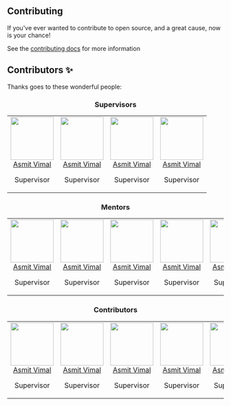 ## Contributing
If you've ever wanted to contribute to open source, and a great cause, now is your chance!

See the [contributing docs](https://allcontributors.org/docs/en/project/contribute) for more information

## Contributors ✨

Thanks goes to these wonderful people:

<!-- ALL-CONTRIBUTORS-LIST:START - Do not remove or modify this section -->
<!-- prettier-ignore-start -->
<!-- markdownlint-disable -->

<h3 align="center">Supervisors</h3>
<table align="center">
  <tr>
    <td align="center"><a href="https://www.github.com/ViAsmit"><img src="https://avatars.githubusercontent.com/u/55342789" width="100px;" alt=""/><br />Asmit Vimal</b></sub></a><br /><p>Supervisor</p></td>
    <td align="center"><a href="https://www.github.com/ViAsmit"><img src="https://avatars.githubusercontent.com/u/55342789" width="100px;" alt=""/><br />Asmit Vimal</b></sub></a><br /><p>Supervisor</p></td>
    <td align="center"><a href="https://www.github.com/ViAsmit"><img src="https://avatars.githubusercontent.com/u/55342789" width="100px;" alt=""/><br />Asmit Vimal</b></sub></a><br /><p>Supervisor</p></td>
    <td align="center"><a href="https://www.github.com/ViAsmit"><img src="https://avatars.githubusercontent.com/u/55342789" width="100px;" alt=""/><br />Asmit Vimal</b></sub></a><br /><p>Supervisor</p></td>
</table>

<h3 align="center">Mentors</h3>
<table align="center">
  </tr>
    <tr>
    <td align="center"><a href="https://www.github.com/ViAsmit"><img src="https://avatars.githubusercontent.com/u/55342789" width="100px;" alt=""/><br />Asmit Vimal</b></sub></a><br /><p>Supervisor</p></td>
    <td align="center"><a href="https://www.github.com/ViAsmit"><img src="https://avatars.githubusercontent.com/u/55342789" width="100px;" alt=""/><br />Asmit Vimal</b></sub></a><br /><p>Supervisor</p></td>
    <td align="center"><a href="https://www.github.com/ViAsmit"><img src="https://avatars.githubusercontent.com/u/55342789" width="100px;" alt=""/><br />Asmit Vimal</b></sub></a><br /><p>Supervisor</p></td>
    <td align="center"><a href="https://www.github.com/ViAsmit"><img src="https://avatars.githubusercontent.com/u/55342789" width="100px;" alt=""/><br />Asmit Vimal</b></sub></a><br /><p>Supervisor</p></td>
    <td align="center"><a href="https://www.github.com/ViAsmit"><img src="https://avatars.githubusercontent.com/u/55342789" width="100px;" alt=""/><br />Asmit Vimal</b></sub></a><br /><p>Supervisor</p></td>
    <td align="center"><a href="https://www.github.com/ViAsmit"><img src="https://avatars.githubusercontent.com/u/55342789" width="100px;" alt=""/><br />Asmit Vimal</b></sub></a><br /><p>Supervisor</p></td>
    <td align="center"><a href="https://www.github.com/ViAsmit"><img src="https://avatars.githubusercontent.com/u/55342789" width="100px;" alt=""/><br />Asmit Vimal</b></sub></a><br /><p>Supervisor</p></td>
</table>

<h3 align="center">Contributors</h3>
<table align="center">
  </tr>
    <tr>
    <td align="center"><a href="https://www.github.com/ViAsmit"><img src="https://avatars.githubusercontent.com/u/55342789" width="100px;" alt=""/><br />Asmit Vimal</b></sub></a><br /><p>Supervisor</p></td>
    <td align="center"><a href="https://www.github.com/ViAsmit"><img src="https://avatars.githubusercontent.com/u/55342789" width="100px;" alt=""/><br />Asmit Vimal</b></sub></a><br /><p>Supervisor</p></td>
    <td align="center"><a href="https://www.github.com/ViAsmit"><img src="https://avatars.githubusercontent.com/u/55342789" width="100px;" alt=""/><br />Asmit Vimal</b></sub></a><br /><p>Supervisor</p></td>
    <td align="center"><a href="https://www.github.com/ViAsmit"><img src="https://avatars.githubusercontent.com/u/55342789" width="100px;" alt=""/><br />Asmit Vimal</b></sub></a><br /><p>Supervisor</p></td>
    <td align="center"><a href="https://www.github.com/ViAsmit"><img src="https://avatars.githubusercontent.com/u/55342789" width="100px;" alt=""/><br />Asmit Vimal</b></sub></a><br /><p>Supervisor</p></td>
    <td align="center"><a href="https://www.github.com/ViAsmit"><img src="https://avatars.githubusercontent.com/u/55342789" width="100px;" alt=""/><br />Asmit Vimal</b></sub></a><br /><p>Supervisor</p></td>
    <td align="center"><a href="https://www.github.com/ViAsmit"><img src="https://avatars.githubusercontent.com/u/55342789" width="100px;" alt=""/><br />Asmit Vimal</b></sub></a><br /><p>Supervisor</p></td>
  </tr>

</table>

